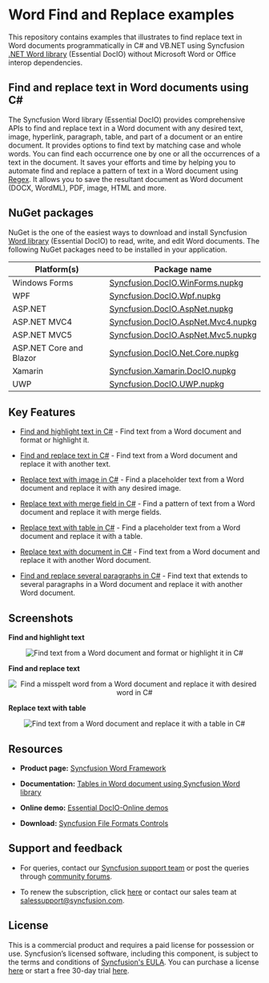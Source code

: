 # Word Find and Replace examples

This repository contains examples that illustrates  to find  replace text in Word documents programmatically in C# and VB.NET using Syncfusion [.NET Word library](https://www.syncfusion.com/word-framework/net/word-library?utm_source=github&utm_medium=listing&utm_campaign=word-find-and-replace-examples) (Essential DocIO) without Microsoft Word or Office interop dependencies.

## Find and replace text in Word documents using C#
The Syncfusion Word library (Essential DocIO) provides comprehensive APIs to find and replace text in a Word document with any desired text, image, hyperlink, paragraph, table, and part of a document or an entire document. It provides options to find text by matching case and whole words. You can find each occurrence one by one or all the occurrences of a text in the document. It saves your efforts and time by helping you to automate find and replace a pattern of text in a Word document using [Regex](https://docs.microsoft.com/en-us/dotnet/api/system.text.regularexpressions.regex). It allows you to save the resultant document as Word document (DOCX, WordML), PDF, image, HTML and more.

## NuGet packages

NuGet is the one of the easiest ways to download and install Syncfusion [Word library](https://www.syncfusion.com/word-framework/net/word-library?utm_source=github&utm_medium=listing&utm_campaign=word-find-and-replace-examples) (Essential DocIO) to read, write, and edit Word documents. The following NuGet packages need to be installed in your application.

|Platform(s)|Package name|
|-----------|------------|
|Windows Forms|[Syncfusion.DocIO.WinForms.nupkg](https://www.nuget.org/packages/Syncfusion.DocIO.WinForms/)|
|WPF|[Syncfusion.DocIO.Wpf.nupkg](https://www.nuget.org/packages/Syncfusion.DocIO.Wpf/)|
|ASP.NET |[Syncfusion.DocIO.AspNet.nupkg](https://www.nuget.org/packages/Syncfusion.DocIO.AspNet/)|
|ASP.NET MVC4|[Syncfusion.DocIO.AspNet.Mvc4.nupkg](https://www.nuget.org/packages/Syncfusion.DocIO.AspNet.Mvc4/)|
|ASP.NET MVC5|[Syncfusion.DocIO.AspNet.Mvc5.nupkg](https://www.nuget.org/packages/Syncfusion.DocIO.AspNet.Mvc5/)|
|ASP.NET Core and Blazor|[Syncfusion.DocIO.Net.Core.nupkg](https://www.nuget.org/packages/Syncfusion.DocIO.Net.Core/)|
|Xamarin|[Syncfusion.Xamarin.DocIO.nupkg](https://www.nuget.org/packages/Syncfusion.Xamarin.DocIO/)|
|UWP|[Syncfusion.DocIO.UWP.nupkg](https://www.nuget.org/packages/Syncfusion.DocIO.UWP/)|

## Key Features

- [Find and highlight text in C#](Find-and-highlight-text/) - Find text from a Word document and format or highlight it.

- [Find and replace text in C#](Find-and-replace-text/) - Find text from a Word document and replace it with another text.

- [Replace text with image in C#](Replace-text-with-image/) - Find a placeholder text from a Word document and replace it with any desired image.

- [Replace text with merge field in C#](Replace-text-with-merge-field/) - Find a pattern of text from a Word document and replace it with merge fields.

- [Replace text with table in C#](Replace-text-with-table/) - Find a placeholder text from a Word document and replace it with a table.

- [Replace text with document in C#](Replace-text-with-document/) - Find text from a Word document and replace it with another Word document.

- [Find and replace several paragraphs in C#](Find-and-replace-several-paragraphs/) - Find text that extends to several paragraphs in a Word document and replace it with another Word document.

## Screenshots

**Find and highlight text**

<p align="center"> 
<img src="Find-and-highlight-text/Images/Find-and-highlight-text.png" alt="Find text from a Word document and format or highlight it in C#"/> 
</p>

**Find and replace text**

<p align="center"> 
<img src="Find-and-replace-text/Images/Replace-misspelt-word.png" alt="Find a misspelt word from a Word document and replace it with desired word in C#"/> 
</p>

**Replace text with table**

<p align="center"> 
<img src="Replace-text-with-table/Images/Replace-text-with-table.png" alt="Find text from a Word document and replace it with a table in C#"/> 
</p>

## Resources

- **Product page:** [Syncfusion Word Framework](https://www.syncfusion.com/word-framework/net?utm_source=github&utm_medium=listing&utm_campaign=word-find-and-replace-examples)

- **Documentation:** [Tables in Word document using Syncfusion Word library](https://help.syncfusion.com/file-formats/docio/working-with-tables?utm_source=github&utm_medium=listing&utm_campaign=word-find-and-replace-examples)

- **Online demo:** [Essential DocIO-Online demos](https://www.syncfusion.com/demos/fileformats/word-library?utm_source=github&utm_medium=listing&utm_campaign=word-find-and-replace-examples)

- **Download:** [Syncfusion File Formats Controls](https://www.syncfusion.com/sales/products/fileformats?utm_source=github&utm_medium=listing&utm_campaign=word-find-and-replace-examples)

## Support and feedback

* For queries, contact our [Syncfusion support team](https://www.syncfusion.com/support/directtrac/incidents/newincident?utm_source=github&utm_medium=listing&utm_campaign=word-find-and-replace-examples) or post the queries through [community forums](https://www.syncfusion.com/forums?utm_source=github&utm_medium=listing&utm_campaign=word-find-and-replace-examples).

* To renew the subscription, click [here](https://www.syncfusion.com/sales/products?utm_source=github&utm_medium=listing&utm_campaign=word-find-and-replace-examples) or contact our sales team at [salessupport@syncfusion.com](mailto:salessupport@syncfusion.com).

## License

This is a commercial product and requires a paid license for possession or use. Syncfusion’s licensed software, including this component, is subject to the terms and conditions of [Syncfusion's EULA](https://www.syncfusion.com/eula/es?utm_source=github&utm_medium=listing&utm_campaign=word-find-and-replace-examples). You can purchase a license [here](https://www.syncfusion.com/sales/products?utm_source=github&utm_medium=listing&utm_campaign=word-find-and-replace-examples) or start a free 30-day trial [here](https://www.syncfusion.com/account/manage-trials/start-trials?utm_source=github&utm_medium=listing&utm_campaign=word-find-and-replace-examples).

